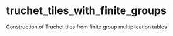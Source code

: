 # truchet_tiles_with_finite_groups
Construction of Truchet tiles from finite group multiplication tables
